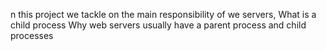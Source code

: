 n this project we tackle on the main responsibility of we servers,
What is a child process
Why web servers usually have a parent process and child processes
